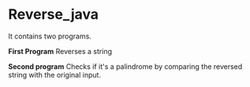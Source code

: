 ﻿# Reverse_java
 It contains two programs.
 
 
 <b>First Program</b>
 Reverses a string
 
 <b>Second program</b>
 Checks if it's a palindrome by comparing the reversed string with the original input.
